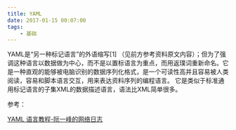 ```yaml
---
title: YAML
date: 2017-01-15 00:07:00
tags:
    - 基础
---
```


YAML是“另一种标记语言”的外语缩写[1]  （见前方参考资料原文内容）；但为了强调这种语言以数据做为中心，而不是以置标语言为重点，而用返璞词重新命名。它是一种直观的能够被电脑识别的数据序列化格式，是一个可读性高并且容易被人类阅读，容易和脚本语言交互，用来表达资料序列的编程语言。
它是类似于标准通用标记语言的子集XML的数据描述语言，语法比XML简单很多。


参考：

[YAML 语言教程-阮一峰的网络日志](http://www.ruanyifeng.com/blog/2016/07/yaml.html?f=tt)
